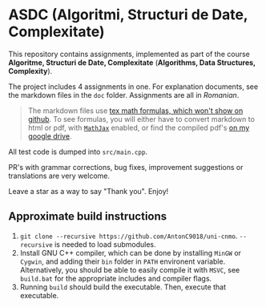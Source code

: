 # ASDC (Algoritmi, Structuri de Date, Complexitate)

This repository contains assignments, implemented as part of the course **Algoritme, Structuri de Date, Complexitate** (**Algorithms, Data Structures, Complexity**).

The project includes 4 assignments in one. For explanation documents, see the markdown files in the `doc` folder. Assignments are all in *Romanian*.

> The markdown files use [tex math formulas, which won't show on github](https://stackoverflow.com/questions/11256433/how-to-show-math-equations-in-general-githubs-markdownnot-githubs-blog). To see formulas, you will either have to convert markdown to html or pdf, with [`MathJax`](https://www.mathjax.org/) enabled, or find the compiled pdf's [on my google drive](https://drive.google.com/drive/folders/1Rs0-qy6ivSDuHh5JadrP4Ta4YDhuVRiC).

All test code is dumped into `src/main.cpp`.

PR's with grammar corrections, bug fixes, improvement suggestions or translations are very welcome.

Leave a star as a way to say "Thank you". Enjoy!

## Approximate build instructions

1. `git clone --recursive https://github.com/AntonC9018/uni-cnmo`. `--recursive` is needed to load submodules.
2. Install GNU C++ compiler, which can be done by installing `MinGW` or `Cygwin`, and adding their `bin` folder in `PATH` environent variable. Alternatively, you should be able to easily compile it with `MSVC`, see `build.bat` for the appropriate includes and compiler flags.
3. Running `build` should build the executable. Then, execute that executable.

